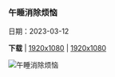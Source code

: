 ### 午睡消除烦恼

日期：2023-03-12

**下载**  |  [1920x1080](https://cn.bing.com/th?id=OHR.LionessesNap_ZH-CN9240393299_1920x1080.jpg)  |  [1920x1080](https://cn.bing.com/th?id=OHR.LionessesNap_ZH-CN9240393299_UHD.jpg)

![午睡消除烦恼](https://cn.bing.com/th?id=OHR.LionessesNap_ZH-CN9240393299_1920x1080.jpg "正在睡觉的母狮, 塞伦盖蒂国家公园，坦桑利亚 (© Cavan Images/Shutterstock)")


